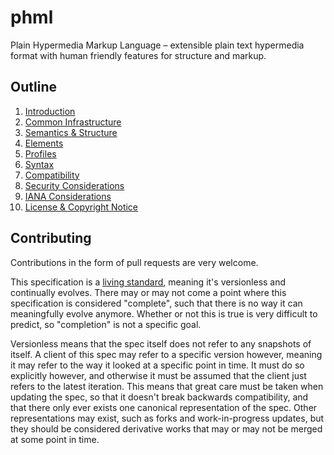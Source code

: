 phml
====

Plain Hypermedia Markup Language – extensible plain text hypermedia format with human friendly features for structure and markup.

Outline
-------

1. [Introduction](spec/introduction.md)
2. [Common Infrastructure](spec/infrastructure.md)
3. [Semantics & Structure](spec/semantics.md)
4. [Elements](spec/elements.md)
5. [Profiles](spec/profiles.md)
6. [Syntax](spec/syntax.md)
7. [Compatibility](spec/compatibility.md)
8. [Security Considerations](spec/security.md)
9. [IANA Considerations](spec/iana.md)
10. [License & Copyright Notice](LICENSE)

Contributing
------------

Contributions in the form of pull requests are very welcome.

This specification is a [living standard], meaning it's versionless and continually evolves. There may or may not come a point where this specification is considered "complete", such that there is no way it can meaningfully evolve anymore. Whether or not this is true is very difficult to predict, so "completion" is not a specific goal.

[living standard]: http://wiki.whatwg.org/wiki/FAQ#What_does_.22Living_Standard.22_mean.3F

Versionless means that the spec itself does not refer to any snapshots of itself. A client of this spec may refer to a specific version however, meaning it may refer to the way it looked at a specific point in time. It must do so explicitly however, and otherwise it must be assumed that the client just refers to the latest iteration. This means that great care must be taken when updating the spec, so that it doesn't break backwards compatibility, and that there only ever exists one canonical representation of the spec. Other representations may exist, such as forks and work-in-progress updates, but they should be considered derivative works that may or may not be merged at some point in time.

